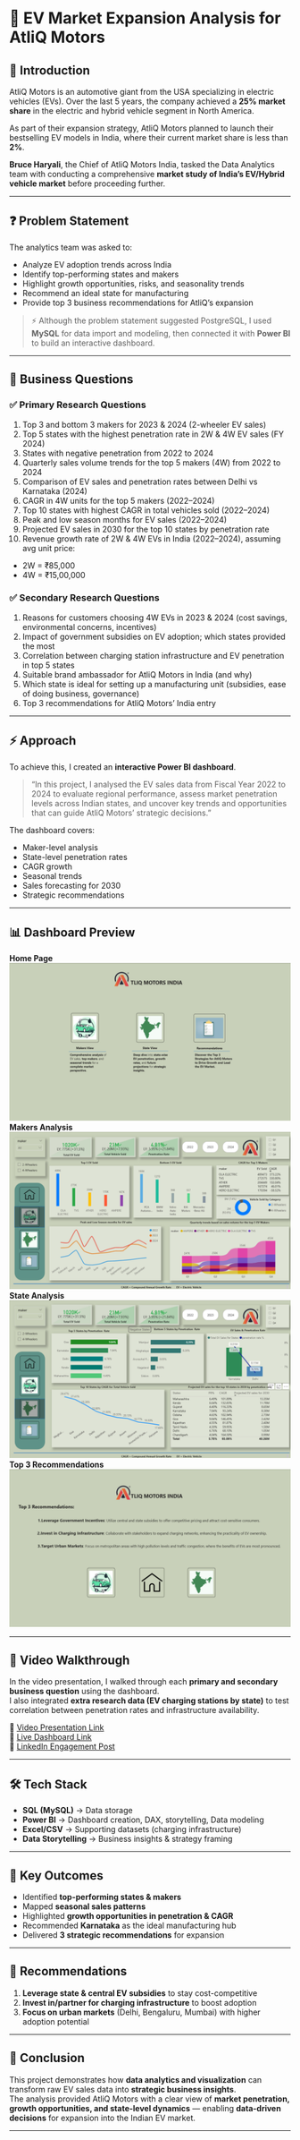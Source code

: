 # 🚗 EV Market Expansion Analysis for AtliQ Motors  

## 📌 Introduction  
AtliQ Motors is an automotive giant from the USA specializing in electric vehicles (EVs). Over the last 5 years, the company achieved a **25% market share** in the electric and hybrid vehicle segment in North America.  

As part of their expansion strategy, AtliQ Motors planned to launch their bestselling EV models in India, where their current market share is less than **2%**.  

**Bruce Haryali**, the Chief of AtliQ Motors India, tasked the Data Analytics team with conducting a comprehensive **market study of India’s EV/Hybrid vehicle market** before proceeding further.  

---

## ❓ Problem Statement  
The analytics team was asked to:  
- Analyze EV adoption trends across India  
- Identify top-performing states and makers  
- Highlight growth opportunities, risks, and seasonality trends  
- Recommend an ideal state for manufacturing  
- Provide top 3 business recommendations for AtliQ’s expansion  

> ⚡ Although the problem statement suggested PostgreSQL, I used **MySQL** for data import and modeling, then connected it with **Power BI** to build an interactive dashboard.  

---

## 🔎 Business Questions  

### ✅ Primary Research Questions  
1. Top 3 and bottom 3 makers for 2023 & 2024 (2-wheeler EV sales)  
2. Top 5 states with the highest penetration rate in 2W & 4W EV sales (FY 2024)  
3. States with negative penetration from 2022 to 2024  
4. Quarterly sales volume trends for the top 5 makers (4W) from 2022 to 2024  
5. Comparison of EV sales and penetration rates between Delhi vs Karnataka (2024)  
6. CAGR in 4W units for the top 5 makers (2022–2024)  
7. Top 10 states with highest CAGR in total vehicles sold (2022–2024)  
8. Peak and low season months for EV sales (2022–2024)  
9. Projected EV sales in 2030 for the top 10 states by penetration rate  
10. Revenue growth rate of 2W & 4W EVs in India (2022–2024), assuming avg unit price:  
   - 2W = ₹85,000  
   - 4W = ₹15,00,000  

### ✅ Secondary Research Questions  
1. Reasons for customers choosing 4W EVs in 2023 & 2024 (cost savings, environmental concerns, incentives)  
2. Impact of government subsidies on EV adoption; which states provided the most  
3. Correlation between charging station infrastructure and EV penetration in top 5 states  
4. Suitable brand ambassador for AtliQ Motors in India (and why)  
5. Which state is ideal for setting up a manufacturing unit (subsidies, ease of doing business, governance)  
6. Top 3 recommendations for AtliQ Motors’ India entry  

---

## ⚡ Approach  
To achieve this, I created an **interactive Power BI dashboard**.  

> “In this project, I analysed the EV sales data from Fiscal Year 2022 to 2024 to evaluate regional performance, assess market penetration levels across Indian states, and uncover key trends and opportunities that can guide AtliQ Motors’ strategic decisions.”  

The dashboard covers:  
- Maker-level analysis  
- State-level penetration rates  
- CAGR growth  
- Seasonal trends  
- Sales forecasting for 2030  
- Strategic recommendations  

---

## 📊 Dashboard Preview  

**Home Page**
![Dashboard Overview](https://github.com/Thiruvariyamuthu/EV-Market-Expansion-Analysis-for-AtliQ-Motors-India/blob/main/Home%20page.png?raw=true)
**Makers Analysis**
![Dashboard Overview](https://github.com/Thiruvariyamuthu/EV-Market-Expansion-Analysis-for-AtliQ-Motors-India/blob/main/Makers%20Analysis.png?raw=true)
**State Analysis**
![Dashboard Overview](https://github.com/Thiruvariyamuthu/EV-Market-Expansion-Analysis-for-AtliQ-Motors-India/blob/main/State%20Analysis.png?raw=true)
**Top 3 Recommendations**
![Dashboard Overview](https://github.com/Thiruvariyamuthu/EV-Market-Expansion-Analysis-for-AtliQ-Motors-India/blob/main/Top%203%20Recommendations.png?raw=true)


---

## 🎥 Video Walkthrough  
In the video presentation, I walked through each **primary and secondary business question** using the dashboard.  
I also integrated **extra research data (EV charging stations by state)** to test correlation between penetration rates and infrastructure availability.  

🔗 [Video Presentation Link]()  
🔗 [Live Dashboard Link]()  
🔗 [LinkedIn Engagement Post]()  

---

## 🛠️ Tech Stack  
- **SQL (MySQL)** → Data storage  
- **Power BI** → Dashboard creation, DAX, storytelling, Data modeling  
- **Excel/CSV** → Supporting datasets (charging infrastructure)  
- **Data Storytelling** → Business insights & strategy framing  

---

## 🚀 Key Outcomes  
- Identified **top-performing states & makers**  
- Mapped **seasonal sales patterns**  
- Highlighted **growth opportunities in penetration & CAGR**  
- Recommended **Karnataka** as the ideal manufacturing hub  
- Delivered **3 strategic recommendations** for expansion  

---

## 📝 Recommendations  
1. **Leverage state & central EV subsidies** to stay cost-competitive  
2. **Invest in/partner for charging infrastructure** to boost adoption  
3. **Focus on urban markets** (Delhi, Bengaluru, Mumbai) with higher adoption potential  

---

## 📌 Conclusion   
This project demonstrates how **data analytics and visualization** can transform raw EV sales data into **strategic business insights**.  
The analysis provided AtliQ Motors with a clear view of **market penetration, growth opportunities, and state-level dynamics** — enabling **data-driven decisions** for expansion into the Indian EV market.  
  

---
